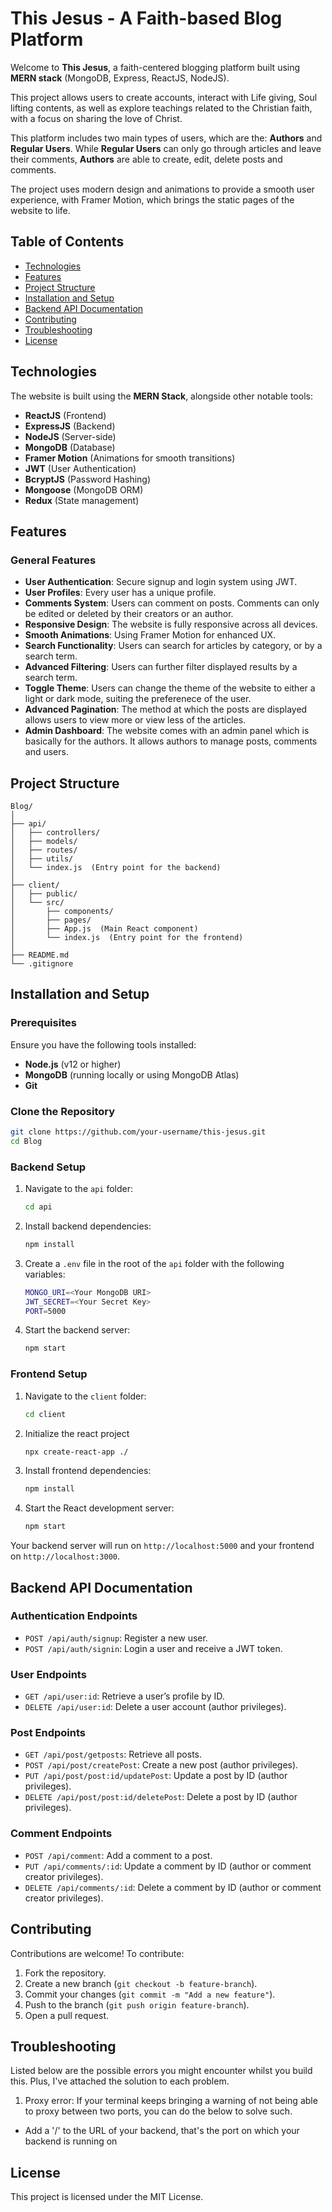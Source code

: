 # This Jesus - A Faith-based Blog Platform

Welcome to **This Jesus**, a faith-centered blogging platform built using **MERN stack** (MongoDB, Express, ReactJS, NodeJS). 

This project allows users to create accounts, interact with Life giving, Soul lifting contents, as well as explore teachings related to the Christian faith, with a focus on sharing the love of Christ.

This platform includes two main types of users, which are the: **Authors** and **Regular Users**. While **Regular Users** can only go through articles and leave their comments, **Authors** are able to create, edit, delete posts and comments. 

The project uses modern design and animations to provide a smooth user experience, with Framer Motion, which brings the static pages of the website to life.

## Table of Contents
- [Technologies](#technologies)
- [Features](#features)
- [Project Structure](#project-structure)
- [Installation and Setup](#installation-and-setup)
- [Backend API Documentation](#backend-api-documentation)
- [Contributing](#contributing)
- [Troubleshooting](#troubleshooting)
- [License](#license)
  

## Technologies
The website is built using the **MERN Stack**, alongside other notable tools:

- **ReactJS** (Frontend)
- **ExpressJS** (Backend)
- **NodeJS** (Server-side)
- **MongoDB** (Database)
- **Framer Motion** (Animations for smooth transitions)
- **JWT** (User Authentication)
- **BcryptJS** (Password Hashing)
- **Mongoose** (MongoDB ORM)
- **Redux** (State management)


## Features

### General Features
- **User Authentication**: Secure signup and login system using JWT.
- **User Profiles**: Every user has a unique profile.
- **Comments System**: Users can comment on posts. Comments can only be edited or deleted by their creators or an author.
- **Responsive Design**: The website is fully responsive across all devices.
- **Smooth Animations**: Using Framer Motion for enhanced UX.
- **Search Functionality**: Users can search for articles by category, or by a search term.
- **Advanced Filtering**: Users can further filter displayed results by a search term.
- **Toggle Theme**: Users can change the theme of the website to either a light or dark mode, suiting the preferenece of the user.
- **Advanced Pagination**: The method at which the posts are displayed allows users to view more or view less of the articles.
- **Admin Dashboard**: The website comes with an admin panel which is basically for the authors. It allows authors to manage posts, comments and users.
  

## Project Structure

```
Blog/
│
├── api/
│   ├── controllers/
│   ├── models/
│   ├── routes/
│   ├── utils/
│   └── index.js  (Entry point for the backend)
│
├── client/
│   ├── public/
│   └── src/
│       ├── components/
│       ├── pages/
│       ├── App.js  (Main React component)
│       └── index.js  (Entry point for the frontend)
│
├── README.md
└── .gitignore
```


## Installation and Setup

### Prerequisites
Ensure you have the following tools installed:
- **Node.js** (v12 or higher)
- **MongoDB** (running locally or using MongoDB Atlas)
- **Git**

### Clone the Repository
```bash
git clone https://github.com/your-username/this-jesus.git
cd Blog
```

### Backend Setup
1. Navigate to the `api` folder:
    ```bash
    cd api
    ```

2. Install backend dependencies:
    ```bash
    npm install
    ```

3. Create a `.env` file in the root of the `api` folder with the following variables:
    ```bash
    MONGO_URI=<Your MongoDB URI>
    JWT_SECRET=<Your Secret Key>
    PORT=5000
    ```

4. Start the backend server:
    ```bash
    npm start
    ```

### Frontend Setup
1. Navigate to the `client` folder:
    ```bash
    cd client
    ```

2. Initialize the react project
   ```bash
   npx create-react-app ./
   ````
   
3. Install frontend dependencies:
    ```bash
    npm install
    ```

4. Start the React development server:
    ```bash
    npm start
    ```

Your backend server will run on `http://localhost:5000` and your frontend on `http://localhost:3000`.

## Backend API Documentation

### Authentication Endpoints
- `POST /api/auth/signup`: Register a new user.
- `POST /api/auth/signin`: Login a user and receive a JWT token.

### User Endpoints
- `GET /api/user:id`: Retrieve a user’s profile by ID.
- `DELETE /api/user:id`: Delete a user account (author privileges).

### Post Endpoints
- `GET /api/post/getposts`: Retrieve all posts.
- `POST /api/post/createPost`: Create a new post (author privileges).
- `PUT /api/post/post:id/updatePost`: Update a post by ID (author privileges).
- `DELETE /api/post/post:id/deletePost`: Delete a post by ID (author privileges).

### Comment Endpoints
- `POST /api/comment`: Add a comment to a post.
- `PUT /api/comments/:id`: Update a comment by ID (author or comment creator privileges).
- `DELETE /api/comments/:id`: Delete a comment by ID (author or comment creator privileges).

## Contributing
Contributions are welcome! To contribute:
1. Fork the repository.
2. Create a new branch (`git checkout -b feature-branch`).
3. Commit your changes (`git commit -m "Add a new feature"`).
4. Push to the branch (`git push origin feature-branch`).
5. Open a pull request.


## Troubleshooting
Listed below are the possible errors you might encounter whilst you build this. Plus, I've attached the solution to each problem.

1. Proxy error: If your terminal keeps bringing a warning of not being able to proxy between two ports, you can do the below to solve such.
-  Add a '/' to the URL of your backend, that's the port on which your backend is running on
  

## License
This project is licensed under the MIT License.
